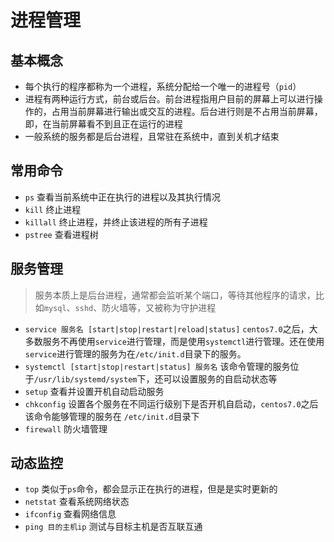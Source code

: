 # 进程管理

## 基本概念

- 每个执行的程序都称为一个进程，系统分配给一个唯一的进程号（`pid`）
- 进程有两种运行方式，前台或后台。前台进程指用户目前的屏幕上可以进行操作的，占用当前屏幕进行输出或交互的进程。后台进行则是不占用当前屏幕，即，在当前屏幕看不到且正在运行的进程
- 一般系统的服务都是后台进程，且常驻在系统中，直到关机才结束

## 常用命令

- `ps`
  查看当前系统中正在执行的进程以及其执行情况
- `kill`
  终止进程
- `killall`
  终止进程，并终止该进程的所有子进程
- `pstree`
  查看进程树

## 服务管理

> 服务本质上是后台进程，通常都会监听某个端口，等待其他程序的请求，比如`mysql`、`sshd`、防火墙等，又被称为守护进程

- `service 服务名 [start|stop|restart|reload|status]`
  `centos7.0`之后，大多数服务不再使用`service`进行管理，而是使用`systemctl`进行管理。还在使用`service`进行管理的服务为在`/etc/init.d`目录下的服务。
- `systemctl [start|stop|restart|status] 服务名`
  该命令管理的服务位于`/usr/lib/systemd/system`下，还可以设置服务的自启动状态等
- `setup`
  查看并设置开机自动启动服务
- `chkconfig`
  设置各个服务在不同运行级别下是否开机自启动，`centos7.0`之后该命令能够管理的服务在 `/etc/init.d`目录下
- `firewall`
  防火墙管理

## 动态监控

- `top`
  类似于`ps`命令，都会显示正在执行的进程，但是是实时更新的
- `netstat`
  查看系统网络状态
- `ifconfig`
  查看网络信息
- `ping 目的主机ip`
  测试与目标主机是否互联互通